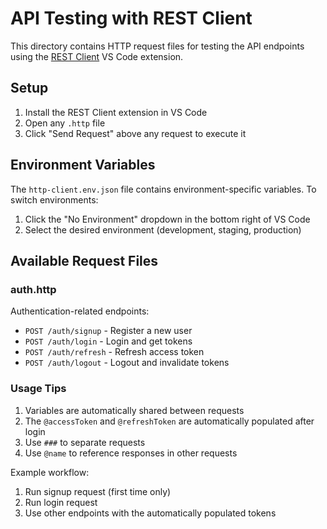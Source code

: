 # API Testing with REST Client

This directory contains HTTP request files for testing the API endpoints using the [REST Client](https://marketplace.visualstudio.com/items?itemName=humao.rest-client) VS Code extension.

## Setup

1. Install the REST Client extension in VS Code
2. Open any `.http` file
3. Click "Send Request" above any request to execute it

## Environment Variables

The `http-client.env.json` file contains environment-specific variables. To switch environments:

1. Click the "No Environment" dropdown in the bottom right of VS Code
2. Select the desired environment (development, staging, production)

## Available Request Files

### auth.http

Authentication-related endpoints:

- `POST /auth/signup` - Register a new user
- `POST /auth/login` - Login and get tokens
- `POST /auth/refresh` - Refresh access token
- `POST /auth/logout` - Logout and invalidate tokens

### Usage Tips

1. Variables are automatically shared between requests
2. The `@accessToken` and `@refreshToken` are automatically populated after login
3. Use `###` to separate requests
4. Use `@name` to reference responses in other requests

Example workflow:
1. Run signup request (first time only)
2. Run login request
3. Use other endpoints with the automatically populated tokens 